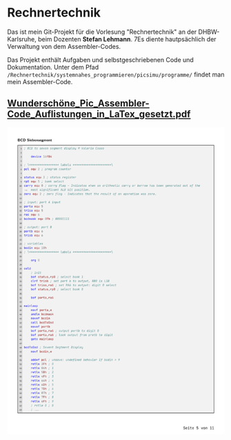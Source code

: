 # Rechnertechnik

Das ist mein Git-Projekt für die Vorlesung "Rechnertechnik" an der DHBW-Karlsruhe, beim Dozenten **Stefan Lehmann**.
7Es diente hautpsächlich der Verwaltung von dem Assembler-Codes.

Das Projekt enthält Aufgaben und selbstgeschriebenen Code und Dokumentation.
Unter dem Pfad ```/Rechnertechnik/systemnahes_programmieren/picsimu/programme/``` findet man mein Assembler-Code.


## [Wunderschöne_Pic_Assembler-Code_Auflistungen_in_LaTex_gesetzt.pdf](Wundersch%C3%B6ne_Pic_Assembler-Code_Auflistungen_in_LaTex_gesetzt.pdf)

![assembler_listing.png](images%2Fassembler_listing.png)

